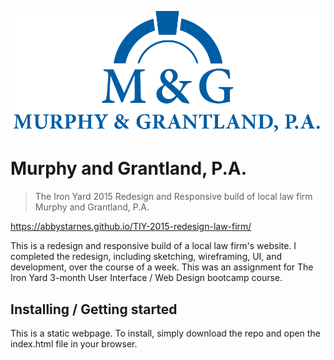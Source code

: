 ![Murphy and Grantland, P.A. logo](Images/logo.svg)

# Murphy and Grantland, P.A.
> The Iron Yard
> 2015
> Redesign and Responsive build of local law firm Murphy and Grantland, P.A.

https://abbystarnes.github.io/TIY-2015-redesign-law-firm/

This is a redesign and responsive build of a local law firm's website. I completed the redesign, including sketching, wireframing, UI, and development, over the course of a week. This was an assignment for The Iron Yard 3-month User Interface / Web Design bootcamp course.

## Installing / Getting started

This is a static webpage. To install, simply download the repo and open the index.html file in your browser.
